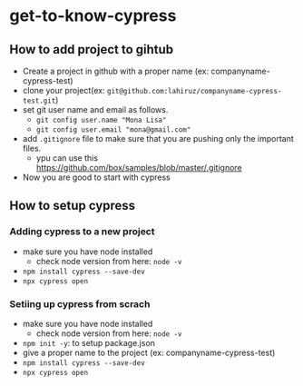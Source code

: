 # get-to-know-cypress

## How to add project to gihtub

- Create a project in github with a proper name (ex: companyname-cypress-test)
- clone your project(ex: `git@github.com:lahiruz/companyname-cypress-test.git`)
- set git user name and email as follows.
  - `git config user.name "Mona Lisa"`
  - `git config user.email "mona@gmail.com"`
- add `.gitignore` file to make sure that you are pushing only the important files.
  - ypu can use this <https://github.com/box/samples/blob/master/.gitignore>
- Now you are good to start with cypress

## How to setup cypress

### Adding cypress to a new project

- make sure you have node installed
  - check node version from here: `node -v`
- `npm install cypress --save-dev`
- `npx cypress open`

### Setiing up cypress from scrach

- make sure you have node installed
  - check node version from here: `node -v`
- `npm init -y`: to setup package.json
- give a proper name to the project (ex: companyname-cypress-test)
- `npm install cypress --save-dev`
- `npx cypress open`
